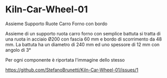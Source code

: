 # Kiln-Car-Wheel-01
Assieme Supporto Ruote Carro Forno con bordo

Assieme di un supporto ruota carro forno con semplice battuta si tratta di una ruota in acciaio Ø200 con fascia 60 mm e bordo di scorrimento da 48 mm. 
La battuta ha un diametro di 240 mm ed uno spessore di 12 mm con angolo di 3°

Per ogni componente è riportata l'immagine dello stesso

https://github.com/StefanoBrunetti/Kiln-Car-Wheel-01/issues/1
